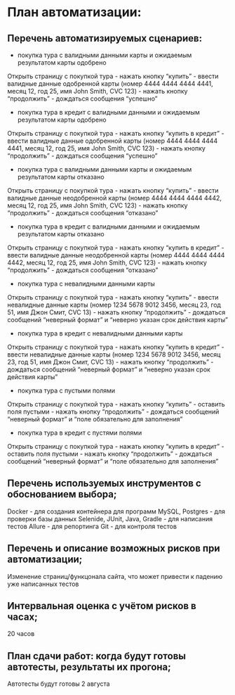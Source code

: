 # План автоматизации:

## Перечень автоматизируемых сценариев:

- покупка тура с валидными данными карты и ожидаемым результатом карты одобрено
  
Открыть страницу с покупкой тура - нажать кнопку “купить” - ввести валидные данные одобренной карты (номер 4444 4444 4444 4441, месяц 12, год 25, имя John Smith, CVC 123) - нажать кнопку “продолжить” - дождаться сообщения “успешно”

- покупка тура в кредит с валидными данными и ожидаемым результатом карты одобрено
  
Открыть страницу с покупкой тура - нажать кнопку “купить в кредит” - ввести валидные данные одобренной карты (номер 4444 4444 4444 4441, месяц 12, год 25, имя John Smith, CVC 123) - нажать кнопку “продолжить” - дождаться сообщения “успешно”

- покупка тура с валидными данными карты и ожидаемым результатом карты отказано
  
Открыть страницу с покупкой тура - нажать кнопку “купить” - ввести валидные данные неодобренной карты (номер 4444 4444 4444 4442, месяц 12, год 25, имя John Smith, CVC 123) - нажать кнопку “продолжить” - дождаться сообщения “отказано”

- покупка тура в кредит с валидными данными и ожидаемым результатом карты отказано
  
Открыть страницу с покупкой тура - нажать кнопку “купить в кредит” - ввести валидные данные неодобренной карты (номер 4444 4444 4444 4442, месяц 12, год 25, имя John Smith, CVC 123) - нажать кнопку “продолжить” - дождаться сообщения “отказано”

- покупка тура с невалидными данными карты
  
Открыть страницу с покупкой тура - нажать кнопку “купить” - ввести невалидные данные карты (номер 1234 5678 9012 3456, месяц 23, год 51, имя Джон Смит, CVC 13) - нажать кнопку “продолжить” - дождаться сообщений “неверный формат” и “неверно указан срок действия карты”

- покупка тура в кредит с невалидными данными карты
  
Открыть страницу с покупкой тура - нажать кнопку “купить в кредит” - ввести невалидные данные карты (номер 1234 5678 9012 3456, месяц 23, год 51, имя Джон Смит, CVC 13) - нажать кнопку “продолжить” - дождаться сообщений “неверный формат” и “неверно указан срок действия карты”

- покупка тура с пустыми полями
  
Открыть страницу с покупкой тура - нажать кнопку “купить” - оставить поля пустыми - нажать кнопку “продолжить” - дождаться сообщений “неверный формат” и “поле обязательно для заполнения”

- покупка тура в кредит с пустями полями
  
Открыть страницу с покупкой тура - нажать кнопку “купить в кредит” - оставить поля пустыми - нажать кнопку “продолжить” - дождаться сообщений “неверный формат” и “поле обязательно для заполнения”

## Перечень используемых инструментов с обоснованием выбора; 

Docker - для создания контейнера для программ
MySQL, Postgres - для проверки базы данных 
Selenide, JUnit, Java, Gradle - для написания тестов 
Allure - для репортинга 
Git - для контроля тестов

## Перечень и описание возможных рисков при автоматизации; 

Изменение страниц/функцонала сайта, что может привести к падению уже написанных тестов

## Интервальная оценка с учётом рисков в часах; 

20 часов

## План сдачи работ: когда будут готовы автотесты, результаты их прогона; 

Автотесты будут готовы 2 августа
